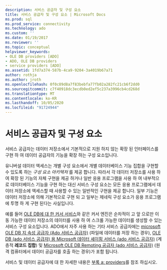 ```yaml
---
description: 서비스 공급자 및 구성 요소
title: 서비스 공급자 및 구성 요소 | Microsoft Docs
ms.prod: sql
ms.prod_service: connectivity
ms.technology: ado
ms.custom: ''
ms.date: 01/19/2017
ms.reviewer: ''
ms.topic: conceptual
helpviewer_keywords:
- OLE DB providers [ADO]
- ADO, OLE DB providers
- service providers [ADO]
ms.assetid: 1fd7a374-587b-4ca9-9204-3a4019b67a71
author: rothja
ms.author: jroth
ms.openlocfilehash: 0f0c89d8a7f83bebfa77fb02a282fc21cb6f2dd0
ms.sourcegitcommit: c7f40918dc3ecdb0ed2ef5c237a3996cb4cd268d
ms.translationtype: MT
ms.contentlocale: ko-KR
ms.lasthandoff: 10/05/2020
ms.locfileid: "91724944"
---
```

# <a name="service-providers-and-components"></a>서비스 공급자 및 구성 요소
서비스 공급자는 데이터 저장소에서 기본적으로 지원 하지 않는 확장 된 인터페이스를 구현 하 여 데이터 공급자의 기능을 확장 하는 구성 요소입니다.  
  
 유니버설 데이터 액세스는 개별 구성 요소에서 개별 데이터베이스 기능 집합을 구현할 수 있도록 하는 *구성 요소 아키텍처* 를 제공 합니다. 따라서 각 데이터 저장소를 사용 하 여 확장 된 기능의 자체 구현을 제공 하거나 일반 응용 프로그램을 사용 하 여 내부적으로 데이터베이스 기능을 구현 하는 대신 서비스 구성 요소는 모든 응용 프로그램에서 데이터 저장소에 액세스할 때 사용할 수 있는 일반적인 구현을 제공 합니다. 일부 기능은 데이터 저장소에 의해 기본적으로 구현 되 고 일부는 제네릭 구성 요소가 응용 프로그램에 투명 하 게 구현 된다는 사실입니다.  
  
 예를 들어 [OLE DB에 대 한 커서 서비스](/previous-versions/windows/desktop/ms714397(v=vs.85))와 같은 커서 엔진은 순차적이 고 앞 으로만 이동 가능한 데이터 저장소의 데이터를 사용 하 여 스크롤 가능한 데이터를 생성할 수 있는 서비스 구성 요소입니다. ADO에서 자주 사용 하는 기타 서비스 공급자에는 [microsoft OLE DB 지 속성 공급자 (Ado 서비스 공급자)](../../../ado/guide/appendixes/microsoft-ole-db-persistence-provider-ado-service-provider.md) (파일에 데이터를 저장 하는 경우), [OLE DB (ado 서비스 공급자) 용 Microsoft 데이터 셰이핑 서비스 (ado 서비스 공급자)](../../../ado/guide/appendixes/microsoft-data-shaping-service-for-ole-db-ado-service-provider.md) (계층적 **레코드 집합**) 및 [Microsoft OLE DB Remoting 공급자 (ado 서비스 공급자)](../../../ado/guide/appendixes/microsoft-ole-db-remoting-provider-ado-service-provider.md) (원격 컴퓨터에서 데이터 공급자를 호출 하는 경우)가 포함 됩니다.  
  
 서비스 및 데이터 공급자에 대 한 자세한 내용은 [부록 a: providers](../../../ado/guide/appendixes/appendix-a-providers.md)를 참조 하십시오.